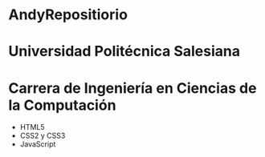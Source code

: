 # AndyRepositiorio

# Universidad Politécnica Salesiana

# Carrera de Ingeniería en Ciencias de la Computación

- HTML5
- CSS2 y CSS3
- JavaScript